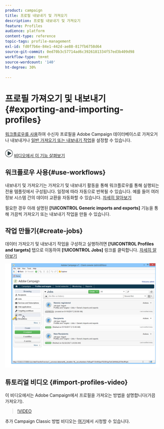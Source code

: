```yaml
---
product: campaign
title: 프로필 내보내기 및 가져오기
description: 프로필 내보내기 및 가져오기
feature: Profiles
audience: platform
content-type: reference
topic-tags: profile-management
exl-id: fd0f7b6e-84e1-442d-ae88-817fb6758d64
source-git-commit: 0ed70b3c57714ad6c3926181334f57ed3b409d98
workflow-type: tm+mt
source-wordcount: '140'
ht-degree: 30%

---
```


# 프로필 가져오기 및 내보내기{#exporting-and-importing-profiles}



[워크플로우를 사용](#use-workflows)하여 수신자 프로필을 Adobe Campaign 데이터베이스로 가져오거나 내보내거나 [일반 가져오기 또는 내보내기 작업](#create-jobs)을 설정할 수 있습니다.

![](assets/do-not-localize/how-to-video.png) [비디오에서 이 기능 살펴보기](#import-profiles-video)

## 워크플로우 사용{#use-workflows}

내보내기 및 가져오기는 가져오기 및 내보내기 활동을 통해 워크플로우를 통해 실행되는 전용 템플릿에서 구성됩니다. 일정에 따라 자동으로 반복될 수 있습니다. 예를 들어 여러 정보 시스템 간의 데이터 교환을 자동화할 수 있습니다. [자세히 알아보기](../../platform/using/import-export-workflows.md#best-practices-when-importing-data)

필요한 경우 아래 설명된 **[!UICONTROL Generic imports and exports]** 기능을 통해 가끔씩 가져오기 또는 내보내기 작업을 만들 수 있습니다.

## 작업 만들기{#create-jobs}

데이터 가져오기 및 내보내기 작업을 구성하고 실행하려면 **[!UICONTROL Profiles and targets]** 탭으로 이동하여 **[!UICONTROL Jobs]** 링크를 클릭합니다. [자세히 알아보기](../../platform/using/about-generic-imports-exports.md)

![](assets/s_ncs_user_interface_import_link.png)


## 튜토리얼 비디오 {#import-profiles-video}

이 비디오에서는 Adobe Campaign에서 프로필을 가져오는 방법을 설명합니다(가끔 가져오기).

>[!VIDEO](https://video.tv.adobe.com/v/25608?quality=12)

추가 Campaign Classic 방법 비디오는 [여기](https://experienceleague.adobe.com/docs/campaign-classic-learn/tutorials/overview.html?lang=ko)에서 시청할 수 있습니다.
